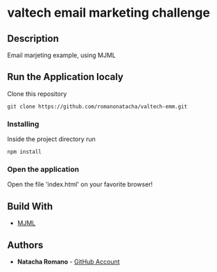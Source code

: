valtech email marketing challenge
=================================

## Description

Email marjeting example, using MJML

## Run the Application localy

Clone this repository

```
git clone https://github.com/romanonatacha/valtech-emm.git
```

### Installing

Inside the project directory run

```
npm install
```

### Open the application

Open the file 'index.html' on your favorite browser!


## Build With

* [MJML](https://mjml.io/)


 ## Authors

* **Natacha Romano** - [GitHub Account](https://github.com/romanonatacha)
